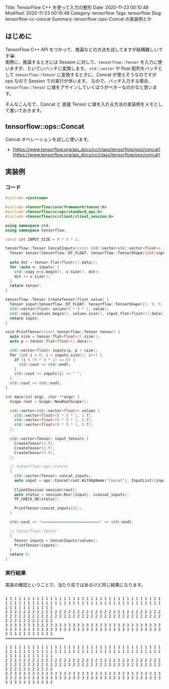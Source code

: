Title: TensorFlow C++ を使って入力の整形
Date: 2020-11-23 00:10:48
Modified: 2020-11-23 00:10:48
Category: tensorflow
Tags: tensorflow
Slug: tensorflow-cc-concat
Summary: tensorflow::ops::Concat の実装例とか


## はじめに

TensorFlow C++ API をつかって、推論などの方法を試してますが結構難しいです😭<br>
実際に、推論するときには Session に対して、`tensorflow::Tensor` を入力に使いますが、たいていバッチに変換します。
`std::vector` や float 配列をバッチとして `tensorflow::Tensor` に変換するときに、Concat が使えそうなのですが ops なので Session での実行が伴います。
なので、バッチ入力する場合、 `tensorflow::Tensor` に値をアサインしていくほうがベターなのかなと思います。

そんなこんなで、Concat と 直接 Tensor に値を入れる方法の実装例をメモとして書いておきます。


## tensorflow::ops::Concat

Concat オペレーションを試しに使います。

- [https://www.tensorflow.org/api_docs/cc/class/tensorflow/ops/concat](https://www.tensorflow.org/api_docs/cc/class/tensorflow/ops/concat)

## 実装例

### コード

```cpp
#include <iostream>

#include <tensorflow/core/framework/tensor.h>
#include <tensorflow/cc/ops/standard_ops.h>
#include <tensorflow/cc/client/client_session.h>

using namespace std;
using namespace tensorflow;

const int INPUT_SIZE = 9 * 9 * 1;

tensorflow::Tensor ConcatInputs(const std::vector<std::vector<float>> inputs) {
  Tensor tensor(tensorflow::DT_FLOAT, tensorflow::TensorShape({int(inputs.size()), 9, 9, 1}));
  
  auto dst = tensor.flat<float>().data();
  for (auto v: inputs) {
    std::copy_n(v.begin(), v.size(), dst);
    dst += v.size();
  }
  return tensor;
}

tensorflow::Tensor CreateTensor(float value) {
  Tensor input(tensorflow::DT_FLOAT, tensorflow::TensorShape({1, 9, 9, 1}));
  std::vector<float> values(9 * 9 * 1, value);
  std::copy_n(values.begin(), values.size(), input.flat<float>().data());
  return input;
}

void PrintTensor(const tensorflow::Tensor tensor) {
  auto size = tensor.flat<float>().size();
  auto p = tensor.flat<float>().data();

  std::vector<float> inputs(p, p + size);
  for (int i = 0; i < inputs.size(); i++) {
    if (i % (9 * 9 * 1) == 0) {
      std::cout << std::endl;
    }
    std::cout << inputs[i] << " ";
  }
  std::cout << std::endl;
}

int main(int argc, char **argv) {
  Scope root = Scope::NewRootScope();

  std::vector<std::vector<float>> values { 
    std::vector<float>(9 * 9 * 1, 1.f), 
    std::vector<float>(9 * 9 * 1, 2.f), 
    std::vector<float>(9 * 9 * 1, 3.f),
  };
  
  std::vector<Tensor> input_tensors {
    CreateTensor(1.f), 
    CreateTensor(2.f),
    CreateTensor(3.f),
  };

  // tensorflow::ops::Concat
  {
    std::vector<Tensor> concat_inputs;
    auto input = ops::Concat(root.WithOpName("Concat"), InputList({input_tensors[0], input_tensors[1], input_tensors[2]}), 0);
    
    ClientSession session(root);
    auto status = session.Run({input}, &concat_inputs);
    TF_CHECK_OK(status);

    PrintTensor(concat_inputs[0]);
  }

  std::cout << "==========================" << std::endl;

  // tensorflow::Tensor
  {
    Tensor inputs = ConcatInputs(values);
    PrintTensor(inputs);
  }
  return 0;
}
```

### 実行結果

実装の確認ということで、当たり前ではあるけど同じ結果になります。


```

1 1 1 1 1 1 1 1 1 1 1 1 1 1 1 1 1 1 1 1 1 1 1 1 1 1 1 1 1 1 1 1 1 1 1 1 1 1 1 1 1 1 1 1 1 1 1 1 1 1 1 1 1 1 1 1 1 1 1 1 1 1 1 1 1 1 1 1 1 1 1 1 1 1 1 1 1 1 1 1 1
2 2 2 2 2 2 2 2 2 2 2 2 2 2 2 2 2 2 2 2 2 2 2 2 2 2 2 2 2 2 2 2 2 2 2 2 2 2 2 2 2 2 2 2 2 2 2 2 2 2 2 2 2 2 2 2 2 2 2 2 2 2 2 2 2 2 2 2 2 2 2 2 2 2 2 2 2 2 2 2 2
3 3 3 3 3 3 3 3 3 3 3 3 3 3 3 3 3 3 3 3 3 3 3 3 3 3 3 3 3 3 3 3 3 3 3 3 3 3 3 3 3 3 3 3 3 3 3 3 3 3 3 3 3 3 3 3 3 3 3 3 3 3 3 3 3 3 3 3 3 3 3 3 3 3 3 3 3 3 3 3 3
==========================

1 1 1 1 1 1 1 1 1 1 1 1 1 1 1 1 1 1 1 1 1 1 1 1 1 1 1 1 1 1 1 1 1 1 1 1 1 1 1 1 1 1 1 1 1 1 1 1 1 1 1 1 1 1 1 1 1 1 1 1 1 1 1 1 1 1 1 1 1 1 1 1 1 1 1 1 1 1 1 1 1
2 2 2 2 2 2 2 2 2 2 2 2 2 2 2 2 2 2 2 2 2 2 2 2 2 2 2 2 2 2 2 2 2 2 2 2 2 2 2 2 2 2 2 2 2 2 2 2 2 2 2 2 2 2 2 2 2 2 2 2 2 2 2 2 2 2 2 2 2 2 2 2 2 2 2 2 2 2 2 2 2
3 3 3 3 3 3 3 3 3 3 3 3 3 3 3 3 3 3 3 3 3 3 3 3 3 3 3 3 3 3 3 3 3 3 3 3 3 3 3 3 3 3 3 3 3 3 3 3 3 3 3 3 3 3 3 3 3 3 3 3 3 3 3 3 3 3 3 3 3 3 3 3 3 3 3 3 3 3 3 3 3
```
